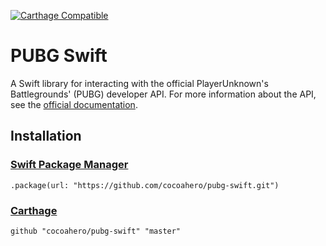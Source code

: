 [![Carthage Compatible](https://img.shields.io/badge/carthage-compatible-4BC51D.svg)](https://github.com/Carthage/Carthage)

# PUBG Swift

A Swift library for interacting with the official PlayerUnknown's Battlegrounds' (PUBG) developer API. For more information about the API, see the [official documentation](https://developer.playbattlegrounds.com).

## Installation

### [Swift Package Manager](https://swift.org/package-manager/)

```
.package(url: "https://github.com/cocoahero/pubg-swift.git")
```

### [Carthage](https://github.com/carthage/carthage)

```
github "cocoahero/pubg-swift" "master"
```
